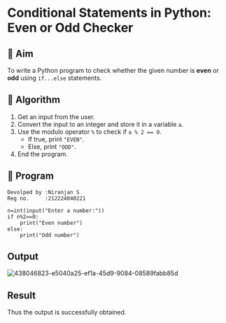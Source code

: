 # Conditional Statements in Python: Even or Odd Checker

## 🎯 Aim
To write a Python program to check whether the given number is **even** or **odd** using `if...else` statements.

## 🧠 Algorithm
1. Get an input from the user.
2. Convert the input to an integer and store it in a variable `a`.
3. Use the modulo operator `%` to check if `a % 2 == 0`.
   - If true, print `"EVEN"`.
   - Else, print `"ODD"`.
4. End the program.

## 🧾 Program
```
Devolped by :Niranjan S
Reg no.     :212224040221
```
``` 
n=int(input("Enter a number:"))
if n%2==0:
    print("Even number")
else:
    print("Odd number")
```
## Output

![438046823-e5040a25-ef1a-45d9-9084-08589fabb85d](https://github.com/user-attachments/assets/e8a3ca6e-47d3-4ba0-9745-316912e3f70b)

## Result
Thus the output is successfully obtained.
